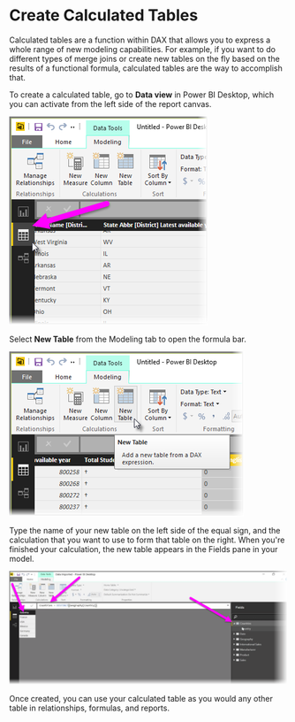 <properties
   pageTitle="Create Calculated Tables"
   description="Build calculated tables based on DAX formulas and expressions"
   services="powerbi"
   documentationCenter=""
   authors="davidiseminger"
   manager="mblythe"
   editor=""
   tags=""
   featuredVideoId="aKX1E3krl4I"
   featuredVideoThumb=""
   courseDuration="4m"/>

<tags
   ms.service="powerbi"
   ms.devlang="NA"
   ms.topic="article"
   ms.tgt_pltfrm="NA"
   ms.workload="powerbi"
   ms.date="02/29/2016"
   ms.author="v-jescoo"/>

# Create Calculated Tables

Calculated tables are a function within DAX that allows you to express a whole range of new modeling capabilities. For example, if you want to do different types of merge joins or create new tables on the fly based on the results of a functional formula, calculated tables are the way to accomplish that.

To create a calculated table, go to **Data view** in Power BI Desktop, which you can activate from the left side of the report canvas.

![](media/powerbi-learning-2-6-create-calculated-tables/2-6_1.png)

Select **New Table** from the Modeling tab to open the formula bar.

![](media/powerbi-learning-2-6-create-calculated-tables/2-6_1b.png)

Type the name of your new table on the left side of the equal sign, and the calculation that you want to use to form that table on the right. When you're finished your calculation, the new table appears in the Fields pane in your model.

![](media/powerbi-learning-2-6-create-calculated-tables/2-6_2.png)

Once created, you can use your calculated table as you would any other table in relationships, formulas, and reports.
